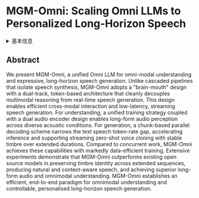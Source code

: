 # MGM-Omni: Scaling Omni LLMs to Personalized Long-Horizon Speech

<details>
<summary>基本信息</summary>

- 标题: "MGM-Omni: Scaling Omni LLMs to Personalized Long-Horizon Speech."
- 作者:
  - 01 Chengyao Wang
  - 02 Zhisheng Zhong
  - 03 Bohao Peng
  - 04 Senqiao Yang
  - 05 Yuqi Liu
  - 06 Haokun Gui
  - 07 Bin Xia
  - 08 Jingyao Li
  - 09 Bei Yu
  - 10 Jiaya Jia
- 链接:
  - [ArXiv](https://arxiv.org/abs/2509.25131v1)
  - [Publication]()
  - [Github]()
  - [Demo]()
- 文件:
  - [ArXiv:2509.25131v1](PDF/2025.09.29_2509.25131v1_MGM-Omni__Scaling_Omni_LLMs_to_Personalized_Long-Horizon_Speech.pdf)
  - [Publication] #TODO

</details>

## Abstract

We present MGM-Omni, a unified Omni LLM for omni-modal understanding and expressive, long-horizon speech generation.
Unlike cascaded pipelines that isolate speech synthesis, MGM-Omni adopts a "brain-mouth" design with a dual-track, token-based architecture that cleanly decouples multimodal reasoning from real-time speech generation.
This design enables efficient cross-modal interaction and low-latency, streaming speech generation.
For understanding, a unified training strategy coupled with a dual audio encoder design enables long-form audio perception across diverse acoustic conditions.
For generation, a chunk-based parallel decoding scheme narrows the text speech token-rate gap, accelerating inference and supporting streaming zero-shot voice cloning with stable timbre over extended durations.
Compared to concurrent work, MGM-Omni achieves these capabilities with markedly data-efficient training.
Extensive experiments demonstrate that MGM-Omni outperforms existing open source models in preserving timbre identity across extended sequences, producing natural and context-aware speech, and achieving superior long-form audio and omnimodal understanding.
MGM-Omni establishes an efficient, end-to-end paradigm for omnimodal understanding and controllable, personalised long-horizon speech generation.
